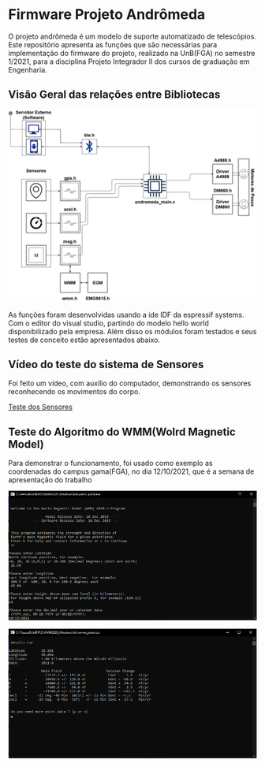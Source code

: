 # Firmware Projeto Andrômeda

O projeto andrômeda é um modelo de suporte automatizado de telescópios. Este repositório apresenta as funções que são necessárias para implementação do 
firmware do projeto, realizado na UnB(FGA) no semestre 1/2021, para a disciplina Projeto Integrador II dos cursos de graduação em Engenharia.

## Visão Geral das relações entre Bibliotecas

![Firmware](Media/firmware_andromeda.png "Visão Geral")


As funções foram desenvolvidas usando a ide IDF da espressif systems. Com o editor do visual studio, partindo do modelo
hello world disponibilizado pela empresa. Além disso os módulos foram testados e seus testes de conceito estão apresentados abaixo.

## Vídeo do teste do sistema de Sensores

Foi feito um vídeo, com auxílio do computador, demonstrando os sensores reconhecendo os movimentos do corpo.

[Teste dos Sensores](https://github.com/esh2900/andromeda-firmware/blob/main/Media/teste_sensores.mp4?raw=true)


## Teste do Algoritmo do WMM(Wolrd Magnetic Model)

Para demonstrar o funcionamento, foi usado como exemplo as coordenadas do campus gama(FGA), no dia 12/10/2021, que é a semana de apresentação do trabalho

![Teste 1 WMM](Media/wmm_test1.png "Teste 1")

![Teste 2 WMM](Media/wmm_test2.png "Teste 2")

